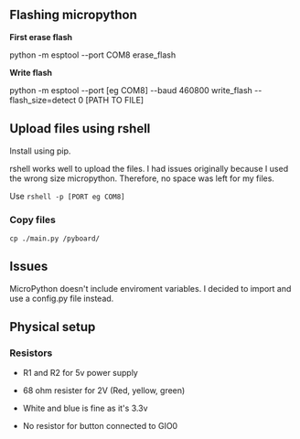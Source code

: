 ## Flashing micropython

**First erase flash**

python -m esptool --port COM8 erase_flash

**Write flash**

python -m esptool --port [eg COM8] --baud 460800 write_flash --flash_size=detect 0 [PATH TO FILE]

## Upload files using rshell

Install using pip.

rshell works well to upload the files. I had issues originally because I used the wrong size micropython. Therefore, no space was left for my files.

Use `rshell -p [PORT eg COM8]`

### Copy files

`cp ./main.py /pyboard/`

## Issues

MicroPython doesn't include enviroment variables.
I decided to import and use a config.py file instead.

## Physical setup

### Resistors 

* R1 and R2 for 5v power supply

* 68 ohm resister for 2V (Red, yellow, green)

* White and blue is fine as it's 3.3v

* No resistor for button connected to GIO0  
